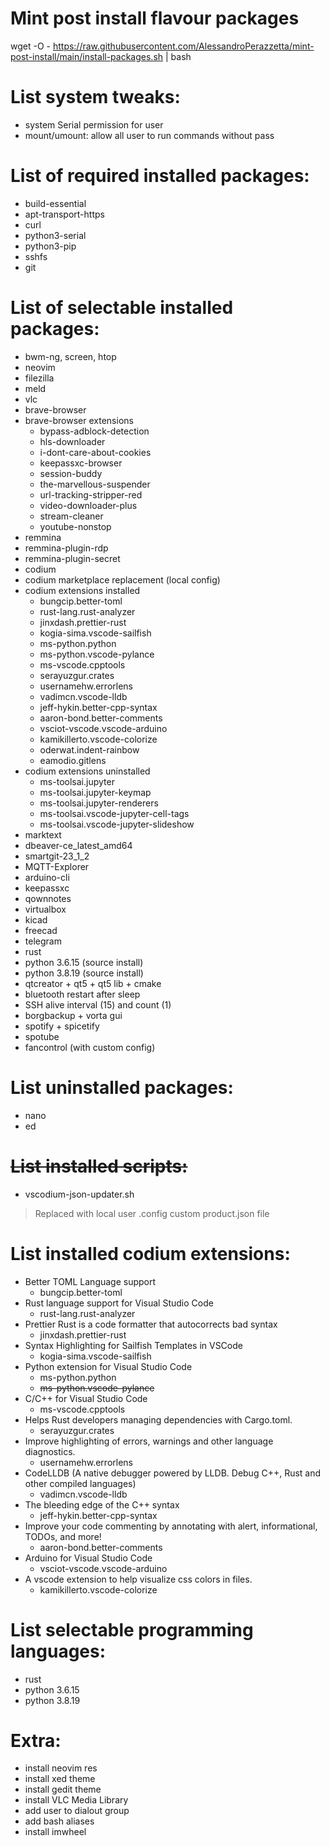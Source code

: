 # Mint post install flavour packages

wget -O - https://raw.githubusercontent.com/AlessandroPerazzetta/mint-post-install/main/install-packages.sh | bash

# List system tweaks:

- system Serial permission for user
- mount/umount: allow all user to run commands without pass

# List of required installed packages:

- build-essential
- apt-transport-https
- curl
- python3-serial
- python3-pip
- sshfs
- git

# List of selectable installed packages:

- bwm-ng, screen, htop
- neovim 
- filezilla 
- meld 
- vlc 
- brave-browser
- brave-browser extensions
  * bypass-adblock-detection
  * hls-downloader
  * i-dont-care-about-cookies
  * keepassxc-browser
  * session-buddy
  * the-marvellous-suspender
  * url-tracking-stripper-red
  * video-downloader-plus
  * stream-cleaner
  * youtube-nonstop
- remmina
- remmina-plugin-rdp
- remmina-plugin-secret
- codium
- codium marketplace replacement (local config)
- codium extensions installed
  * bungcip.better-toml
  * rust-lang.rust-analyzer
  * jinxdash.prettier-rust
  * kogia-sima.vscode-sailfish
  * ms-python.python
  * ms-python.vscode-pylance
  * ms-vscode.cpptools
  * serayuzgur.crates
  * usernamehw.errorlens
  * vadimcn.vscode-lldb
  * jeff-hykin.better-cpp-syntax
  * aaron-bond.better-comments
  * vsciot-vscode.vscode-arduino
  * kamikillerto.vscode-colorize
  * oderwat.indent-rainbow
  * eamodio.gitlens
- codium extensions uninstalled
  * ms-toolsai.jupyter
  * ms-toolsai.jupyter-keymap
  * ms-toolsai.jupyter-renderers
  * ms-toolsai.vscode-jupyter-cell-tags
  * ms-toolsai.vscode-jupyter-slideshow
- marktext
- dbeaver-ce_latest_amd64
- smartgit-23_1_2
- MQTT-Explorer
- arduino-cli
- keepassxc
- qownnotes
- virtualbox
- kicad
- freecad
- telegram
- rust
- python 3.6.15 (source install)
- python 3.8.19 (source install)
- qtcreator + qt5 + qt5 lib + cmake
- bluetooth restart after sleep
- SSH alive interval (15) and count (1)
- borgbackup + vorta gui
- spotify + spicetify
- spotube
- fancontrol (with custom config)

# List uninstalled packages:

- nano
- ed

# ~~List installed scripts:~~

- vscodium-json-updater.sh

> Replaced with local user .config custom product.json file

# List installed codium extensions:

- Better TOML Language support
  * bungcip.better-toml
- Rust language support for Visual Studio Code
  * rust-lang.rust-analyzer
- Prettier Rust is a code formatter that autocorrects bad syntax
  * jinxdash.prettier-rust
- Syntax Highlighting for Sailfish Templates in VSCode
  * kogia-sima.vscode-sailfish
- Python extension for Visual Studio Code
  * ms-python.python
  * ~~ms-python.vscode-pylance~~
- C/C++ for Visual Studio Code
  * ms-vscode.cpptools
- Helps Rust developers managing dependencies with Cargo.toml.
  * serayuzgur.crates
- Improve highlighting of errors, warnings and other language diagnostics.
  * usernamehw.errorlens
- CodeLLDB (A native debugger powered by LLDB. Debug C++, Rust and other compiled languages)
  * vadimcn.vscode-lldb
- The bleeding edge of the C++ syntax
  * jeff-hykin.better-cpp-syntax
- Improve your code commenting by annotating with alert, informational, TODOs, and more!
  * aaron-bond.better-comments
- Arduino for Visual Studio Code
  * vsciot-vscode.vscode-arduino
- A vscode extension to help visualize css colors in files.
  * kamikillerto.vscode-colorize

# List selectable programming languages:

- rust
- python 3.6.15
- python 3.8.19

# Extra:

- install neovim res
- install xed theme
- install gedit theme
- install VLC Media Library
- add user to dialout group
- add bash aliases
- install imwheel
